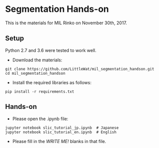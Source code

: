 # Segmentation Hands-on 
This is the materials for MIL Rinko on November 30th, 2017.

## Setup

Python 2.7 and 3.6 were tested to work well.

- Download the materials:

```
git clone https://github.com/LittleWat/mil_segmentation_handson.git
cd mil_segmentation_handson
```

- Install the required libraries as follows:

```
pip install -r requirements.txt
```

## Hands-on
- Please open the .ipynb file:
 
```
jupyter notebook slic_tutorial_jp.ipynb  # Japanese
jupyter notebook slic_tutorial_en.ipynb  # English
```

- Please fill in the *WRITE ME!* blanks in that file.
